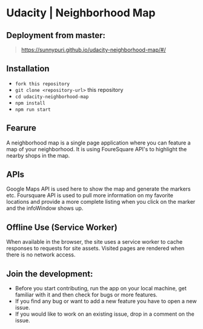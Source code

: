 # Udacity | Neighborhood Map

## Deployment from master:
>   https://sunnypuri.github.io/udacity-neighborhood-map/#/

## Installation

* `fork this repository`
* `git clone <repository-url>` this repository
* `cd udacity-neighborhood-map`
* `npm install`
* `npm run start`

## Fearure

A neighborhood map is a single page application where you can feature a map of your neighborhood. It is using FoureSquare API's to highlight the nearby shops in the map.

## APIs
Google Maps API is used here to show the map and generate the markers etc.
Foursquare API is used to pull more information on my favorite locations and provide a more complete listing when you click on the marker and the infoWindow shows up.

## Offline Use (Service Worker)
When available in the browser, the site uses a service worker to cache responses to requests for site assets. Visited pages are rendered when there is no network access.

## Join the development:

* Before you start contributing, run the app on your local machine, get familiar with it and then check for bugs 
or more features.
* If you find any bug or want to add a new feature you have to open a new issue.
* If you would like to work on an existing issue, drop in a comment on the issue.
